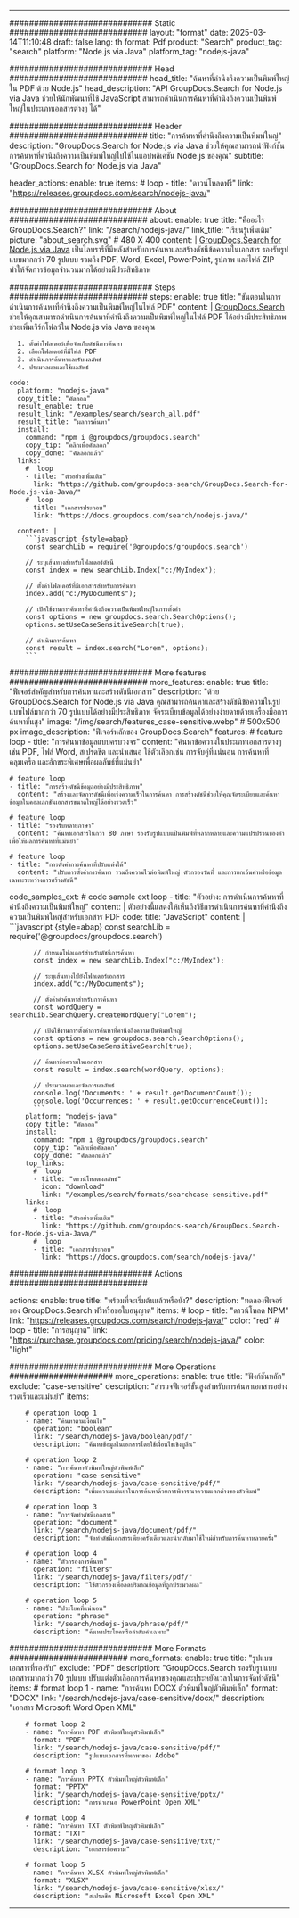 
---
############################# Static ############################
layout: "format"
date:  2025-03-14T11:10:48
draft: false
lang: th
format: Pdf
product: "Search"
product_tag: "search"
platform: "Node.js via Java"
platform_tag: "nodejs-java"

############################# Head ############################
head_title: "ค้นหาที่คำนึงถึงความเป็นพิมพ์ใหญ่ใน PDF ด้วย Node.js"
head_description: "API GroupDocs.Search for Node.js via Java ช่วยให้นักพัฒนาที่ใช้ JavaScript สามารถดำเนินการค้นหาที่คำนึงถึงความเป็นพิมพ์ใหญ่ในประเภทเอกสารต่างๆ ได้"

############################# Header ############################
title: "การค้นหาที่คำนึงถึงความเป็นพิมพ์ใหญ่" 
description: "GroupDocs.Search for Node.js via Java ช่วยให้คุณสามารถนำฟังก์ชันการค้นหาที่คำนึงถึงความเป็นพิมพ์ใหญ่ไปใช้ในแอปพลิเคชัน Node.js ของคุณ"
subtitle: "GroupDocs.Search for Node.js via Java" 

header_actions:
  enable: true
  items:
    #  loop
    - title: "ดาวน์โหลดฟรี"
      link: "https://releases.groupdocs.com/search/nodejs-java/"
      
############################# About ############################
about:
    enable: true
    title: "คืออะไร GroupDocs.Search?"
    link: "/search/nodejs-java/"
    link_title: "เรียนรู้เพิ่มเติม"
    picture: "about_search.svg" # 480 X 400
    content: |
       [GroupDocs.Search for Node.js via Java](/search/nodejs-java/) เป็นไลบรารีที่มีพลังสำหรับการค้นหาและสร้างดัชนีข้อความในเอกสาร รองรับรูปแบบมากกว่า 70 รูปแบบ รวมถึง PDF, Word, Excel, PowerPoint, รูปภาพ และไฟล์ ZIP ทำให้จัดการข้อมูลจำนวนมากได้อย่างมีประสิทธิภาพ

############################# Steps ############################
steps:
    enable: true
    title: "ขั้นตอนในการดำเนินการค้นหาที่คำนึงถึงความเป็นพิมพ์ใหญ่ในไฟล์ PDF"
    content: |
      [GroupDocs.Search](/search/nodejs-java/) ช่วยให้คุณสามารถดำเนินการค้นหาที่คำนึงถึงความเป็นพิมพ์ใหญ่ในไฟล์ PDF ได้อย่างมีประสิทธิภาพ ช่วยเพิ่มเวิร์กโฟลว์ใน Node.js via Java ของคุณ
      
      1. ตั้งค่าโฟลเดอร์เพื่อจัดเก็บดัชนีการค้นหา
      2. เลือกโฟลเดอร์ที่มีไฟล์ PDF
      3. ดำเนินการค้นหาและรับผลลัพธ์
      4. ประมวลผลและใช้ผลลัพธ์
   
    code:
      platform: "nodejs-java"
      copy_title: "คัดลอก"
      result_enable: true
      result_link: "/examples/search/search_all.pdf"
      result_title: "ผลการค้นหา"
      install:
        command: "npm i @groupdocs/groupdocs.search"
        copy_tip: "คลิกเพื่อคัดลอก"
        copy_done: "คัดลอกแล้ว"
      links:
        #  loop
        - title: "ตัวอย่างเพิ่มเติม"
          link: "https://github.com/groupdocs-search/GroupDocs.Search-for-Node.js-via-Java/"
        #  loop
        - title: "เอกสารประกอบ"
          link: "https://docs.groupdocs.com/search/nodejs-java/"
          
      content: |
        ```javascript {style=abap}
        const searchLib = require('@groupdocs/groupdocs.search')

        // ระบุเส้นทางสำหรับโฟลเดอร์ดัชนี
        const index = new searchLib.Index("c:/MyIndex");

        // ตั้งค่าโฟลเดอร์ที่มีเอกสารสำหรับการค้นหา
        index.add("c:/MyDocuments");

        // เปิดใช้งานการค้นหาที่คำนึงถึงความเป็นพิมพ์ใหญ่ในการตั้งค่า
        const options = new groupdocs.search.SearchOptions();
        options.setUseCaseSensitiveSearch(true);

        // ดำเนินการค้นหา
        const result = index.search("Lorem", options);
        ```            

############################# More features ############################
more_features:
  enable: true
  title: "ฟีเจอร์สำคัญสำหรับการค้นหาและสร้างดัชนีเอกสาร"
  description: "ด้วย GroupDocs.Search for Node.js via Java คุณสามารถค้นหาและสร้างดัชนีข้อความในรูปแบบไฟล์มากกว่า 70 รูปแบบได้อย่างมีประสิทธิภาพ จัดระเบียบข้อมูลได้อย่างง่ายดายด้วยเครื่องมือการค้นหาขั้นสูง"
  image: "/img/search/features_case-sensitive.webp" # 500x500 px
  image_description: "ฟีเจอร์หลักของ GroupDocs.Search"
  features:
    # feature loop
    - title: "การค้นหาข้อมูลแบบครบวงจร"
      content: "ค้นหาข้อความในประเภทเอกสารต่างๆ เช่น PDF, ไฟล์ Word, สเปรดชีต และนำเสนอ ใช้ตัวเลือกเช่น การจับคู่ที่แน่นอน การค้นหาที่คลุมเครือ และอักขระพิเศษเพื่อผลลัพธ์ที่แม่นยำ"

    # feature loop
    - title: "การสร้างดัชนีข้อมูลอย่างมีประสิทธิภาพ"
      content: "สร้างและจัดการดัชนีเพื่อเร่งความเร็วในการค้นหา การสร้างดัชนีช่วยให้คุณจัดระเบียบและค้นหาข้อมูลในคอลเลกชันเอกสารขนาดใหญ่ได้อย่างรวดเร็ว"

    # feature loop
    - title: "รองรับหลายภาษา"
      content: "ค้นหาเอกสารในกว่า 80 ภาษา รองรับรูปแบบแป้นพิมพ์ที่หลากหลายและความแปรปรวนของคำ เพื่อให้ผลการค้นหาที่แม่นยำ"

    # feature loop
    - title: "การตั้งค่าการค้นหาที่ปรับแต่งได้"
      content: "ปรับการตั้งค่าการค้นหา รวมถึงความไวต่อพิมพ์ใหญ่ ตัวกรองวันที่ และการยกเว้นคำหรือข้อมูลเฉพาะระหว่างการสร้างดัชนี"
      
  code_samples_ext:
    # code sample ext loop
    - title: "ตัวอย่าง: การดำเนินการค้นหาที่คำนึงถึงความเป็นพิมพ์ใหญ่"
      content: |
        ตัวอย่างนี้แสดงให้เห็นถึงวิธีการดำเนินการค้นหาที่คำนึงถึงความเป็นพิมพ์ใหญ่สำหรับเอกสาร PDF
      code:
        title: "JavaScript"
        content: |
          ```javascript {style=abap}
          const searchLib = require('@groupdocs/groupdocs.search')
          
          // กำหนดโฟลเดอร์สำหรับดัชนีการค้นหา
          const index = new searchLib.Index("c:/MyIndex");
              
          // ระบุเส้นทางไปยังโฟลเดอร์เอกสาร
          index.add("c:/MyDocuments");

          // ตั้งค่าคำค้นหาสำหรับการค้นหา
          const wordQuery = searchLib.SearchQuery.createWordQuery("Lorem");

          // เปิดใช้งานการตั้งค่าการค้นหาที่คำนึงถึงความเป็นพิมพ์ใหญ่
          const options = new groupdocs.search.SearchOptions();
          options.setUseCaseSensitiveSearch(true);

          // ค้นหาข้อความในเอกสาร
          const result = index.search(wordQuery, options);
          
          // ประมวลผลและจัดการผลลัพธ์
          console.log('Documents: ' + result.getDocumentCount());
          console.log('Occurrences: ' + result.getOccurrenceCount());
          ```
        platform: "nodejs-java"
        copy_title: "คัดลอก"
        install:
          command: "npm i @groupdocs/groupdocs.search"
          copy_tip: "คลิกเพื่อคัดลอก"
          copy_done: "คัดลอกแล้ว"
        top_links:
          #  loop
          - title: "ดาวน์โหลดผลลัพธ์"
            icon: "download"
            link: "/examples/search/formats/searchcase-sensitive.pdf"
        links:
          #  loop
          - title: "ตัวอย่างเพิ่มเติม"
            link: "https://github.com/groupdocs-search/GroupDocs.Search-for-Node.js-via-Java/"
          #  loop
          - title: "เอกสารประกอบ"
            link: "https://docs.groupdocs.com/search/nodejs-java/"
            

            


############################# Actions ############################

actions:
  enable: true
  title: "พร้อมที่จะเริ่มต้นแล้วหรือยัง?"
  description: "ทดลองฟีเจอร์ของ GroupDocs.Search ฟรีหรือขอใบอนุญาต"
  items:
    #  loop
    - title: "ดาวน์โหลด NPM"
      link: "https://releases.groupdocs.com/search/nodejs-java/"
      color: "red"
        #  loop
    - title: "การอนุญาต"
      link: "https://purchase.groupdocs.com/pricing/search/nodejs-java/"
      color: "light"


############################# More Operations #####################
more_operations:
    enable: true
    title: "ฟังก์ชันหลัก"
    exclude: "case-sensitive"
    description: "สำรวจฟีเจอร์ขั้นสูงสำหรับการค้นหาเอกสารอย่างรวดเร็วและแม่นยำ"
    items: 
          
        # operation loop 1
        - name: "ค้นหาตามเงื่อนไข"
          operation: "boolean"
          link: "/search/nodejs-java/boolean/pdf/"
          description: "ค้นหาข้อมูลในเอกสารโดยใช้เงื่อนไขเชิงบูลีน"

        # operation loop 2
        - name: "การค้นหาตัวพิมพ์ใหญ่ตัวพิมพ์เล็ก"
          operation: "case-sensitive"
          link: "/search/nodejs-java/case-sensitive/pdf/"
          description: "เพิ่มความแม่นยำในการค้นหาด้วยการพิจารณาความแตกต่างของตัวพิมพ์"

        # operation loop 3
        - name: "การจัดทำดัชนีเอกสาร"
          operation: "document"
          link: "/search/nodejs-java/document/pdf/"
          description: "จัดทำดัชนีเอกสารเพียงครั้งเดียวและนำกลับมาใช้ใหม่สำหรับการค้นหาหลายครั้ง"

        # operation loop 4
        - name: "ตัวกรองการค้นหา"
          operation: "filters"
          link: "/search/nodejs-java/filters/pdf/"
          description: "ใช้ตัวกรองเพื่อลดปริมาณข้อมูลที่ถูกประมวลผล"

        # operation loop 5
        - name: "ประโยคที่แน่นอน"
          operation: "phrase"
          link: "/search/nodejs-java/phrase/pdf/"
          description: "ค้นหาประโยคหรือลำดับคำเฉพาะ"
          
        
          
############################# More Formats ########################
more_formats:
    enable: true
    title: "รูปแบบเอกสารที่รองรับ"
    exclude: "PDF"
    description: "GroupDocs.Search รองรับรูปแบบเอกสารมากกว่า 70 รูปแบบ ปรับแต่งตัวเลือกการค้นหาของคุณและประหยัดเวลาในการจัดทำดัชนี"
    items: 
        # format loop 1
        - name: "การค้นหา DOCX ตัวพิมพ์ใหญ่ตัวพิมพ์เล็ก"
          format: "DOCX"
          link: "/search/nodejs-java/case-sensitive/docx/"
          description: "เอกสาร Microsoft Word Open XML"
          
        # format loop 2
        - name: "การค้นหา PDF ตัวพิมพ์ใหญ่ตัวพิมพ์เล็ก"
          format: "PDF"
          link: "/search/nodejs-java/case-sensitive/pdf/"
          description: "รูปแบบเอกสารที่พกพาของ Adobe"
          
        # format loop 3
        - name: "การค้นหา PPTX ตัวพิมพ์ใหญ่ตัวพิมพ์เล็ก"
          format: "PPTX"
          link: "/search/nodejs-java/case-sensitive/pptx/"
          description: "การนำเสนอ PowerPoint Open XML"

        # format loop 4
        - name: "การค้นหา TXT ตัวพิมพ์ใหญ่ตัวพิมพ์เล็ก"
          format: "TXT"
          link: "/search/nodejs-java/case-sensitive/txt/"
          description: "เอกสารข้อความ"
          
        # format loop 5
        - name: "การค้นหา XLSX ตัวพิมพ์ใหญ่ตัวพิมพ์เล็ก"
          format: "XLSX"
          link: "/search/nodejs-java/case-sensitive/xlsx/"
          description: "สเปรดชีต Microsoft Excel Open XML"
  

---